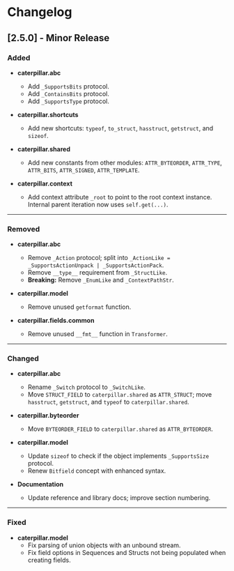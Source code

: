 # Changelog

## [2.5.0] - Minor Release

### Added
- **caterpillar.abc**
  - Add `_SupportsBits` protocol.
  - Add `_ContainsBits` protocol.
  - Add `_SupportsType` protocol.

- **caterpillar.shortcuts**
  - Add new shortcuts: `typeof`, `to_struct`, `hasstruct`, `getstruct`, and `sizeof`.

- **caterpillar.shared**
  - Add new constants from other modules: `ATTR_BYTEORDER`, `ATTR_TYPE`, `ATTR_BITS`, `ATTR_SIGNED`, `ATTR_TEMPLATE`.

- **caterpillar.context**
  - Add context attribute `_root` to point to the root context instance. Internal parent iteration now uses `self.get(...)`.

---

### Removed
- **caterpillar.abc**
  - Remove `_Action` protocol; split into `_ActionLike = _SupportsActionUnpack | _SupportsActionPack`.
  - Remove `__type__` requirement from `_StructLike`.
  - **Breaking:** Remove `_EnumLike` and `_ContextPathStr`.

- **caterpillar.model**
  - Remove unused `getformat` function.

- **caterpillar.fields.common**
  - Remove unused `__fmt__` function in `Transformer`.

---

### Changed
- **caterpillar.abc**
  - Rename `_Switch` protocol to `_SwitchLike`.
  - Move `STRUCT_FIELD` to `caterpillar.shared` as `ATTR_STRUCT`; move `hasstruct`, `getstruct`, and `typeof` to `caterpillar.shared`.

- **caterpillar.byteorder**
  - Move `BYTEORDER_FIELD` to `caterpillar.shared` as `ATTR_BYTEORDER`.

- **caterpillar.model**
  - Update `sizeof` to check if the object implements `_SupportsSize` protocol.
  - Renew `Bitfield` concept with enhanced syntax.

- **Documentation**
  - Update reference and library docs; improve section numbering.

---

### Fixed
- **caterpillar.model**
  - Fix parsing of union objects with an unbound stream.
  - Fix field options in Sequences and Structs not being populated when creating fields.
